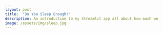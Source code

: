```yaml
---
layout: post
title:  "Do You Sleep Enough?"
description: An introduction to my Streamlit app all about how much we sleep and why
image: /assets/img/sleep.jpg
---
```


